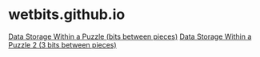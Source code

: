 # wetbits.github.io

[Data Storage Within a Puzzle (bits between pieces)](https://wetbits.github.io/jigsaw/jigsaw.html)
[Data Storage Within a Puzzle 2 (3 bits between pieces)](https://wetbits.github.io/jigsaw/jigsaw2.html)
